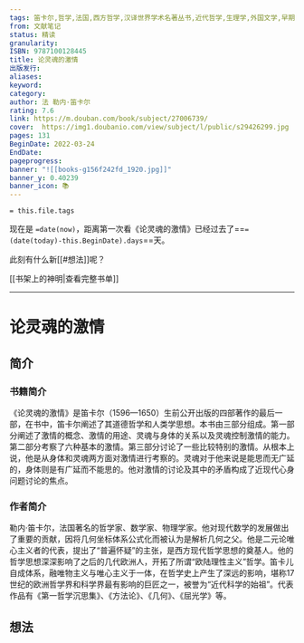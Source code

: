 ```yaml
---
tags: 笛卡尔,哲学,法国,西方哲学,汉译世界学术名著丛书,近代哲学,生理学,外国文学,早期现代哲学,外国,book
from: 文献笔记
status: 精读
granularity: 
ISBN: 9787100128445
title: 论灵魂的激情
出版发行: 
aliases: 
keyword: 
category: 
author: 法 勒内·笛卡尔
rating: 7.6
link: https://m.douban.com/book/subject/27006739/
cover:  https://img1.doubanio.com/view/subject/l/public/s29426299.jpg
pages: 131
BeginDate: 2022-03-24
EndDate:
pageprogress:
banner: "![[books-g156f242fd_1920.jpg]]"
banner_y: 0.40239
banner_icon: 📚
---
```


```
= this.file.tags
```


现在是 `=date(now)`，距离第一次看《论灵魂的激情》已经过去了==`=(date(today)-this.BeginDate).days`==天。

此刻有什么新[[#想法]]呢？

[[书架上的神明|查看完整书单]]

---
# 论灵魂的激情

## 简介
### 书籍简介

《论灵魂的激情》是笛卡尔（1596—1650）生前公开出版的四部著作的最后一部，在书中，笛卡尔阐述了其道德哲学和人类学思想。本书由三部分组成。第一部分阐述了激情的概念、激情的用途、灵魂与身体的关系以及灵魂控制激情的能力。第二部分考察了六种基本的激情。第三部分讨论了一些比较特别的激情。从根本上说，他是从身体和灵魂两方面对激情进行考察的。灵魂对于他来说是能思而无广延的，身体则是有广延而不能思的。他对激情的讨论及其中的矛盾构成了近现代心身问题讨论的焦点。


### 作者简介

勒内·笛卡尔，法国著名的哲学家、数学家、物理学家。他对现代数学的发展做出了重要的贡献，因将几何坐标体系公式化而被认为是解析几何之父。他是二元论唯心主义者的代表，提出了“普遍怀疑”的主张，是西方现代哲学思想的奠基人。他的哲学思想深深影响了之后的几代欧洲人，开拓了所谓“欧陆理性主义”哲学。笛卡儿自成体系，融唯物主义与唯心主义于一体，在哲学史上产生了深远的影响，堪称17世纪的欧洲哲学界和科学界最有影响的巨匠之一，被誉为“近代科学的始祖”。代表作品有《第一哲学沉思集》、《方法论》、《几何》、《屈光学》等。


## 想法


